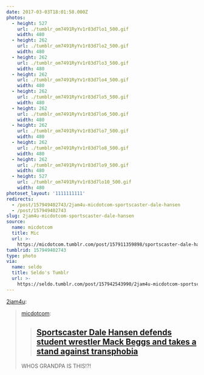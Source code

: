 ```yaml
---
date: 2017-03-03T18:01:58.000Z
photos:
  - height: 527
    url: ./tumblr_om7491RyYv1r83d7lo1_500.gif
    width: 480
  - height: 262
    url: ./tumblr_om7491RyYv1r83d7lo2_500.gif
    width: 480
  - height: 262
    url: ./tumblr_om7491RyYv1r83d7lo3_500.gif
    width: 480
  - height: 262
    url: ./tumblr_om7491RyYv1r83d7lo4_500.gif
    width: 480
  - height: 262
    url: ./tumblr_om7491RyYv1r83d7lo5_500.gif
    width: 480
  - height: 262
    url: ./tumblr_om7491RyYv1r83d7lo6_500.gif
    width: 480
  - height: 262
    url: ./tumblr_om7491RyYv1r83d7lo7_500.gif
    width: 480
  - height: 262
    url: ./tumblr_om7491RyYv1r83d7lo8_500.gif
    width: 480
  - height: 262
    url: ./tumblr_om7491RyYv1r83d7lo9_500.gif
    width: 480
  - height: 527
    url: ./tumblr_om7491RyYv1r83d7lo10_500.gif
    width: 480
photoset_layout: '1111111111'
redirects:
  - /post/157949402743/2jam4u-micdotcom-sportscaster-dale-hansen
  - /post/157949402743
slug: 2jam4u-micdotcom-sportscaster-dale-hansen
source:
  name: micdotcom
  title: Mic
  url: >-
    https://micdotcom.tumblr.com/post/157911359898/sportscaster-dale-hansen-defends-student-wrestler
tumblrid: 157949402743
type: photo
via:
  name: seldo
  title: Seldo's Tumblr
  url: >-
    https://seldo.tumblr.com/post/157942543990/2jam4u-micdotcom-sportscaster-dale-hansen
---
```

<p><a href="http://2jam4u.tumblr.com/post/157927658432/micdotcomsportscaster-dale-hansen-defends-student" class="tumblr_blog">2jam4u</a>:</p>

<blockquote>
<p><a href="http://micdotcom.tumblr.com/post/157911359898/sportscaster-dale-hansen-defends-student-wrestler" class="tumblr_blog">micdotcom</a>:</p>
<blockquote><h2><b><a href="http://bit.ly/2mxnMXL">Sportscaster Dale Hansen defends student wrestler Mack Beggs and takes a stand against transphobia</a></b></h2></blockquote>

<p>WHOS GRANDPA IS THIS!?!</p>
</blockquote>

